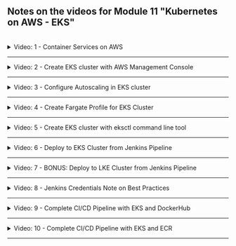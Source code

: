 ## Notes on the videos for Module 11 "Kubernetes on AWS - EKS"
<br />

<details>
<summary>Video: 1 - Container Services on AWS</summary>
<br />

There are multiple options for running a containerized application on AWS:
- Elastic Container Service (ECS): Container orchestration service
- Elastic Kubernetes Service (EKS): Managed Kubernetes Service
- Elastic Container Registry (ECR): Private Docker Repository

### Elastic Container Service (ECS)
Amazon's Elastic Container Service is one of several container orchestration tools (like Docker Swarm, Kubernetes, Apache Mesos, Hashicorp Nomad). It manages the whole container lifecycle (start, re-schedule, load balance).

An ESC cluster contains all the services to manage the containers. It represents a control plane for all the virtual machines (EC2 servers) that are running containers. The EC2 instances are not isolated but connected to the ECS cluster and managed by its control plane. On each EC2 instance there is a container runtime and an ECS agent (for communication with the control plane).

It is still your job to create the EC2 instances, join them to the ECS cluster, check whether they provide enough recources for the containers, manage the operating system (updates, patches), care for the container runtime and the ECS agent.

If you want to delegate the management of the infrastructure to AWS too, you can use AWS Fargate, which is a serverless way to launch containers. You don't have to provision and manage the server yourself. Each time you want to run a new container you hand it over to Fargate which will analyze its resource requirements and provision a server matching these requirements on demand. You pay only for what you use, not a whole EC2 instance which probably isn't fully used.

### Elastic Kubernetes Service (EKS)
If you want to use Kubernetes as your container orchestration tool, AWS provides EKS.

Difference between ECS and Kubernetes:
- ECS is specific to AWS, difficult to migrate
- ECS is less complex and its control plane is free
- K8s is open source, easier to migrate to another platform (if you don't use to many other AWS services)

When you create an EKS cluster, AWS will provision Kubernetes master nodes, with all the needed K8s control plane services already installed. They will be replicated in multiple availability zones of the chosen region. AWS will also manage (replicate in multiple availability zones, backup) the etcd storage components.

For the worker nodes you need to create and manage EC2 instances (the so called compute fleed) and connect them to the EKS cluster. A semi-managed variant is using EKS with node group(s), where the EC2 instances are managed for you. All the processes needed on K8s worker nodes (like container runtime, K8s agent, etc.) will be installed on them. But you still have to configure the nodegroups (e.g. scaling behavior). As with ECS it is also possible to combine EKS with Fargate, resulting in fully managed worker nodes.

To create an EKS cluster, you have to 
- provision an EKS cluster (Control Plane Nodes)
- create a node group of EC2 instances (Worker Nodes)
- connect the node group(s) to the EKS cluster
- deploy your containerized applications

### Elastic Container Registry (ECR)
ECR is the AWS repository for Docker images (as an alternative to Docker Hub or Nexus). Of course it integrates very well with other AWS services.

</details>

*****

<details>
<summary>Video: 2 - Create EKS cluster with AWS Management Console</summary>
<br />

Steps to create an EKS cluster:
- create an IAM role for the EKS cluster
- create a VPC for the EKS worker nodes
- create an EKS cluster
- connect kubectl with the EKS cluster
- create an EC2 IAM role for the node group
- create a node group and attach it to the EKS cluster
- configure auto-scaling
- deploy your application to the EKS cluster

Also check the [documentation](https://docs.aws.amazon.com/eks/latest/userguide/getting-started-console.html).

### Create an IAM Role for the EKS Cluster
We create an IAM role in our AWS account and assign that role to the EKS cluster managed by AWS. This is necessary to allow AWS to create and manage components on our behalf.

Open your browser and login to your account of the [AWS Management Console](https://eu-central-1.console.aws.amazon.com/console/home?region=eu-central-1#). Open the IAM dashboard (Services > Security, Identity & Compliance > IAM) and click on Access Management > Roles in the menu on the left. Press the "Create role" button, select "AWS service" as the trusted entity type, select "EKS" from the dropdown at the bottom (Use cases for other AWS services), select "EKS - Cluster" and press the "Next" button. The "AmazonEKSClusterPolicy" has been automatically selected for the chosen use case. Press the "Next" button. Enter a unique name for the role (e.g. eks-cluster-role) and press the "Create role" button.

### Create a VPC for the EKS Worker Nodes
Each AWS account has a default VPC. So why do we need another VPC for our EKS cluster? An EKS cluster needs specific networking configuration. The worker nodes need specific firewall configurations for the communication with the control plane. Best practices suggest configuring a public subnet (for a cloudnative loadbalancer, e.g. Elastic Load Balancer) and a private subnet (for the K8s LoadBalancer service) (check the [documentation](https://docs.aws.amazon.com/eks/latest/userguide/creating-a-vpc.html)). Through an IAM role we give K8s permission to change VPC configurations. These should not affect the default VPC.

However, we don't have to configure the new VPC and all the required components by ourselves. Instead we can use the cloudformation template, with which the whole stack of VPC and required components suitable for EKS is created. See [VPC Cloudformation Template](https://docs.aws.amazon.com/codebuild/latest/userguide/cloudformation-vpc-template.html).

Open the CloudFormation dashboard (Services > Management & Governance > CloudFormation) and press the orange "Create stack" button. Select "Template is ready" and "Amazon S3 URL" and paste the following URL into the URL field:

https://s3.us-west-2.amazonaws.com/amazon-eks/cloudformation/2020-10-29/amazon-eks-vpc-private-subnets.yaml

The URL can be copied from [this documentation page](https://docs.aws.amazon.com/eks/latest/userguide/creating-a-vpc.html). You may also enter that URL in the browser to download the template file and have a look at it. You could adjust it and upload it. For our purposes the default template file is fine, so we press the "Next" button.

Enter a stack name (e.g. eks-worker-node-vpc-stack) and press the "Next" button. On the next page leave all fields unchanged and press the "Next" button once more. On the summary page press the "Submit" button.

Now the VPC stack is being created (status = CREATE_IN_PROGRESS). Press the refresh button until the status is CREATE_COMPLETE. On the "Outputs" tab you find the IDs of the new VPC, the subnets and the security group. We're going to need these IDs when creating the EKS cluster.

### Create the EKS Cluster
Open the EKS dashboard (Services > Containers > Elastic Kubernetes Services) in the AWS management console. (Note that EKS isn't free, so you will be charged for using it. Make sure to remove the service when you don't need it anymore.) Press the "Add cluster" button and select "Create".

Enter a cluster name (e.g. eks-cluster-test), select the Kubernetes version (e.g. 1.26), and the IAM role we defined before (eks-cluster-role). We don't enable the Secrets encryption via KMS (key management services). It would encrypt the K8s Secrets (which are only bas64 encoded) to prevent them from being read by un-authorized people. Press the "Next" button.

Select the VPC of the eks-worker-node-vpc-stack we created before. The related subnets are prefilled. Also select the security group belonging to the eks-worker-node-vpc-stack we created before. In the "Cluster enpoint access" section choose "Public and private". We want to access the cluster (e.g. via kubectl) from our local machine (public), but the control plane should communicate with the worker nodes only within the VPC (private). Press the "Next" button.

We don't need any control plane logs to be sent to CloudWatch, so just press the "Next" button. Don't select any additional EKS add-ons either, just press "Next" again. Leave the default versions of the automatically installed add-ons unchanged and press "Next" once more.

On the Review page press the "Create" button. The status of the new EKS cluster is "Creating". Press the refresh button until it is "Active" (after ca. 10-15min).

### Connect to EKS Cluster locally with kubectl
Even if we don't have any worker nodes running, we can connect to the EKS cluster using kubectl from our local machine. We create a kubeconfig file and check the connection with the following commands:
```sh
# make sure your aws configuration is set to the region of the EKS cluster
aws configure list
#       Name                    Value             Type    Location
#       ----                    -----             ----    --------
#    profile                <not set>             None    None
# access_key     ****************BDVT shared-credentials-file    
# secret_key     ****************eXn0 shared-credentials-file    
#     region             eu-central-1      config-file    ~/.aws/config

# make sure there is no old ~/.kube/config file
rm ~/.kube/config
# or
mv ~/.kube/config ~/.kube/config_backup

# now create a new ~/.kube/config file
aws eks update-kubeconfig --name eks-cluster-test
# Added new context arn:aws:eks:eu-central-1:369076538622:cluster/eks-cluster-test to ~/.kube/config

# check the connection
kubectl cluster-info
# Kubernetes control plane is running at https://73A57A23BA7BAAE56115E5F68C988976.gr7.eu-central-1.eks.amazonaws.com
# CoreDNS is running at https://73A57A23BA7BAAE56115E5F68C988976.gr7.eu-central-1.eks.amazonaws.com/api/v1/namespaces/kube-system/services/kube-dns:dns/proxy
```

### Create an EC2 IAM Role for our Node Group
Kubelet is the main worker process running on worker nodes. It is responsible for scheduling and managing Kubernetes components like Pods and must be able to communicate with the Control Plane or other AWS services. That's why Kubelet needs according permissions to do its job.

So let's create an IAM role for the Node Group. With Node Group all necessary worker processes likecontainer runtime, kubelet, k-proxy etc. are installed.

Go back to the AWS management console, open the IAM dashboard (Services > Security, Identity & Compliance > IAM) and click on Access Management > Roles in the menu on the left. Press the "Create role" button, select "AWS service" as the trusted entity type, select "EC2" and press "Next".

On the "Add permissions" page, select the following policies:
- AmazonEKSWorkerNodePolicy
- AmazonEC2ContainerRegistryReadOnly: pull new image versions when they become available
- AmazonEKS_CNI_Policy: Container Network Interface, K8s internal network needed for inter-pod-communication
and press "Next".

Enter a role name (e.g. eks-node-group-role), review your entries and press the "Create role" button.

### Add Node Group to EKS Cluster
Go back to the EKS dashboard and open the cluster 'eks-cluster-test'. Select the "Compute" tab, scroll down to the "Node group" section and press the "Add node group" button. Enter a name (e.g. eks-node-group), select the 'eks-node-group-role' we just created and press the "Next" button.

Select the AMI type "Amazon Linux 2 (AL2_x86_64)", the Capacity type "On-Demand", the Instance type "t3.small" and the Disk size "20" GiB.

Leave the default values in the "Node Group scaling configuration" section unchanged (min 2, max 2, desired 2). The same holds for the "Node group update configuration" section (number 1). Press "Next".

Don't change the selected subnets. Toggle (enable) the "Configure remote access to nodes" switch and press "Enable" in the displayed warning dialog. Select one of the available EC2 key pairs created earlier to ssh into EC2 instances (e.g. docker-server) or create a new key pair if preferred. It is recommended to select a security group with a configured firewall rule restricting ssh access from the IP address of your local machine only. But for the moment we select "All" (Do not restrict source IPs that can remotely access nodes). We can change this configuration later.

Check your entries on the review page and press "Create". The status of the node group is now "Creating". It will take some time until the worker nodes are created (5min). On the EC2 dashboard you can already see the two new instances being in the status "Initializing".

When the instances are active, you should see them when executing
```sh
kubectl get nodes
# NAME                                              STATUS   ROLES    AGE     VERSION
# ip-192-168-177-9.eu-central-1.compute.internal    Ready    <none>   6m59s   v1.26.2-eks-a59e1f0
# ip-192-168-222-24.eu-central-1.compute.internal   Ready    <none>   7m2s    v1.26.2-eks-a59e1f0
```

If you want to scale the number of worker nodes up or down you can manually edit your node group and modify the min/max/desired values in the "Node Group scaling configuration" section.

A better way to do this is to configure an autoscaler as will be demonstrated in the next video.

</details>

*****

<details>
<summary>Video: 3 - Configure Autoscaling in EKS cluster</summary>
<br />

With creating an EKS cluster, an auto scaling group was automatically created (see "EC2 dashboard > Auto Scaling groups" or "EKS dashboard > Clusters > eks-cluster-test > Compute > Node groups > eks-node-group > Details > Autoscaling group name"). However this component just groups the EC2 instances together. It does not autoscale the resources within this group. We need to configure the K8s Autoscaler component to work together with the auto scaling group. The K8s Autoscaler will then add or remove EC2 instances depending on the workload, but only within the range (min, max, desired) defined for the auto scaling group.

To configure the Autoscaler we need to
- have an auto scaling group (was automatically created when we set up the EKS cluster)
- create a custom policy and attach it to the Node Group IAM Role (to allow the EC2 instances to make certain AWS API calls needed for the autoscaling feature)
- deploy the K8s Autoscaler

### Create a custom policy
Go to IAM dashboard > Access management > Policies and press the "Create policy" button. Switch to the JSON view by pressing the "JSON" button. Paste the following content into the policy editor:
```json
{
    "Version": "2012-10-17",
    "Statement": [
        {
            "Action": [
                "autoscaling:DescribeAutoScalingGroups",
                "autoscaling:DescribeAutoScalingInstances",
                "autoscaling:DescribeLaunchConfigurations",
                "autoscaling:DescribeTags",
                "autoscaling:SetDesiredCapacity",
                "autoscaling:TerminateInstanceInAutoScalingGroup",
                "ec2:DescribeLaunchTemplateVersions"
            ],
            "Resource": "*",
            "Effect": "Allow"
        }
    ]
}
```

Press "Next". On the review page enter a policy name (e.g. node-group-autoscale-policy) and press "Create policy".

To attach this policy to the existing node group IAM role go to IAM dashboard > Access management > Roles > eks-node-group-role > Permissions, press the "Add permissions" button and choose "Attach policies". In the "Other permissions policies" section check the custom node-group-autoscale-policy created before and press the "Add permissions" button.

### Deploy the K8s Autoscaler
Execute the following commands on your local machine:
```sh
kubectl apply -f https://raw.githubusercontent.com/kubernetes/autoscaler/master/cluster-autoscaler/cloudprovider/aws/examples/cluster-autoscaler-autodiscover.yaml
# serviceaccount/cluster-autoscaler created
# clusterrole.rbac.authorization.k8s.io/cluster-autoscaler created
# role.rbac.authorization.k8s.io/cluster-autoscaler created
# clusterrolebinding.rbac.authorization.k8s.io/cluster-autoscaler created
# rolebinding.rbac.authorization.k8s.io/cluster-autoscaler created
# deployment.apps/cluster-autoscaler created

kubectl get deployment cluster-autoscaler -n kube-system
# NAME                 READY   UP-TO-DATE   AVAILABLE   AGE
# cluster-autoscaler   1/1     1            1           70s

kubectl edit deployment cluster-autoscaler -n kube-system
# -> in metadata:annotations add the following line after 'deployment.kubernetes.io/revision: "1"':
#    'cluster-autoscaler.kubernetes.io/safe-to-evict: "false"'
# -> in spec:template:spec:containers replace '<YOUR CLUSTER NAME>' with 'eks-cluster-test'
#    and add the options '- --balance-similar-node-groups' 
#                    and '- --skip-nodes-with-system-pods=false'
# -> make sure the spec:template:spec:containers:image version matches the Kubernetes version used in the EKS cluster (1.26); get the exact tag (1.26.2) from https://github.com/kubernetes/autoscaler/tags
```

Of course you can also first download the [autoscaler configurationfile](https://raw.githubusercontent.com/kubernetes/autoscaler/master/cluster-autoscaler/cloudprovider/aws/examples/cluster-autoscaler-autodiscover.yaml), make all the changes and then deploy it.

Let's have a look at the logs of the autoscaler pod:
```sh
kubectl get pods -n kube-system
# NAME                                  READY   STATUS    RESTARTS   AGE
# aws-node-4k2f7                        1/1     Running   0          5h27m
# aws-node-k9thp                        1/1     Running   0          5h27m
# cluster-autoscaler-7798975c7f-dmz95   1/1     Running   0          2m
# coredns-788b9c9454-5rp7t              1/1     Running   0          7h25m
# coredns-788b9c9454-m4twb              1/1     Running   0          7h25m
# kube-proxy-fdg4k                      1/1     Running   0          5h27m
# kube-proxy-rwvzc                      1/1     Running   0          5h27m

kubectl logs cluster-autoscaler-7798975c7f-dmz95 -n kube-system | less
```

You'll find entries like
```log
I0514 21:48:09.465903       1 static_autoscaler.go:541] Calculating unneeded nodes
I0514 21:48:09.465922       1 pre_filtering_processor.go:67] Skipping ip-192-168-222-24.eu-central-1.compute.internal - node group min size reached (current: 2, min: 2)
I0514 21:48:09.465938       1 pre_filtering_processor.go:67] Skipping ip-192-168-177-9.eu-central-1.compute.internal - node group min size reached (current: 2, min: 2)
I0514 21:48:09.465974       1 static_autoscaler.go:589] Scale down status: lastScaleUpTime=2023-05-14 20:43:27.79390843 +0000 UTC m=-3578.293245296 lastScaleDownDeleteTime=2023-05-14 20:43:27.79390843 +0000 UTC m=-3578.293245296 lastScaleDownFailTime=2023-05-14 20:43:27.79390843 +0000 UTC m=-3578.293245296 scaleDownForbidden=false scaleDownInCooldown=false
I0514 21:48:09.466007       1 static_autoscaler.go:598] Starting scale down
I0514 21:48:09.466066       1 legacy.go:298] No candidates for scale down
```

Let's adjust the min/max values to see the autoscaler in action. Go to the EC2 dashboard, click on the "Auto Scaling Groups" link, click on the eks-node-group autoscaling group and press the "Edit" button in the "Group details" section. Set the Minimum capacity to 1 and the Maximum capacity to 3 and press the "Update" button.

The autoscaler gets informed about the new values and checks the status of the nodes during the next 10 minutes. Then it starts removing one node.

```sh
kubectl get nodes
# NAME                                              STATUS   ROLES    AGE   VERSION
# ip-192-168-177-9.eu-central-1.compute.internal    Ready    <none>   27h   v1.26.2-eks-a59e1f0
# ip-192-168-222-24.eu-central-1.compute.internal   Ready    <none>   27h   v1.26.2-eks-a59e1f0

kubectl logs -f cluster-autoscaler-7798975c7f-dmz95 -n kube-system  
# I0515 19:40:20.180533       1 nodes.go:123] ip-192-168-177-9.eu-central-1.compute.internal was unneeded for 9m51.772869583s
# I0515 19:40:20.180542       1 legacy.go:298] No candidates for scale down
# ...
# I0515 19:40:30.270914       1 nodes.go:123] ip-192-168-177-9.eu-central-1.compute.internal was unneeded for 10m1.783173228s
# I0515 19:40:30.283285       1 delete.go:103] Successfully added ToBeDeletedTaint on node ip-192-168-177-9.eu-central-1.compute.internal
# I0515 19:40:30.283570       1 actuator.go:161] Scale-down: removing empty node "ip-192-168-177-9.eu-central-1.compute.internal"
# I0515 19:40:30.284386       1 actuator.go:244] Scale-down: waiting 5s before trying to delete nodes
# ...
# I0515 19:40:35.451612       1 auto_scaling_groups.go:311] Terminating EC2 instance: i-02580710e75f1f082

kubectl get nodes
# NAME                                              STATUS                     ROLES    AGE   VERSION
# ip-192-168-177-9.eu-central-1.compute.internal    Ready,SchedulingDisabled   <none>   27h   v1.26.2-eks-a59e1f0
# ip-192-168-222-24.eu-central-1.compute.internal   Ready                      <none>   27h   v1.26.2-eks-a59e1f0

kubectl get nodes
# NAME                                              STATUS   ROLES    AGE   VERSION
# ip-192-168-222-24.eu-central-1.compute.internal   Ready    <none>   27h   v1.26.2-eks-a59e1f0
```

### Deploy an nginx Application with LoadBalancer
Create a file called `nginx.yaml` with the following content:
```yaml
apiVersion: apps/v1
kind: Deployment
metadata:
  name: nginx
spec:
  selector:
    matchLabels:
      app: nginx
  replicas: 1
  template:
    metadata:
      labels:
        app: nginx
    spec:
      containers:
      - name: nginx
        image: nginx
        ports:
        - containerPort: 80
---
apiVersion: v1
kind: Service
metadata:
  name: nginx
  labels:
    app: nginx
spec:
  ports:
  - name: http
    port: 80
    protocol: TCP
    targetPort: 80
  selector:
    app: nginx
  type: LoadBalancer
```

Apply it to the cluster:
```sh
kubectl apply -f nginx.yaml
# =>
# deployment.apps/nginx created
# service/nginx created

kubectl get pods
# NAME                     READY   STATUS    RESTARTS   AGE
# nginx-7f456874f4-54dmv   1/1     Running   0          117s

kubectl get services
# NAME         TYPE           CLUSTER-IP       EXTERNAL-IP                                                                  PORT(S)        AGE
# kubernetes   ClusterIP      10.100.0.1       <none>                                                                       443/TCP        29h
# nginx        LoadBalancer   10.100.224.113   a3c0ab05fe05d4e3bb204fd409810766-1007316954.eu-central-1.elb.amazonaws.com   80:31338/TCP   2m40s
```

Creating a K8s service of type LoadBalancer automatically creates a cloud native LoadBalancer of the cluster environment too (in this case AWS EKS). As you see the cloud native LoadBalancer with the IP address 'a3c0ab05fe05d4e3bb204fd409810766-1007316954.eu-central-1.elb.amazonaws.com' (and default port 80, not displayed in the above output) forwards incoming requests to the node port 31338 which is connected to the K8s LoadBalancer service with the cluster IP address 10.100.224.113 listening on port 80. Entering the external IP address in the browser lets you access the nginx application.

### 20 Replicas - Autoscaler in Action
Let's increase the number of nginx replicas to 20 to see the autoscaler launch new worker nodes.

```sh
kubectl scale deployment nginx --replicas=20
# deployment.apps/nginx scaled

kubectl logs -f cluster-autoscaler-7798975c7f-dmz95 -n kube-system 
# I0515 20:27:08.660248       1 hinting_simulator.go:110] failed to find place for default/nginx-7f456874f4-9jdrf based on similar pods scheduling
# I0515 20:27:08.660293       1 hinting_simulator.go:110] failed to find place for default/nginx-7f456874f4-mp8m4 based on similar pods scheduling
# I0515 20:27:08.660335       1 hinting_simulator.go:110] failed to find place for default/nginx-7f456874f4-5w4hb based on similar pods scheduling
# I0515 20:27:08.660377       1 hinting_simulator.go:110] failed to find place for default/nginx-7f456874f4-2szgh based on similar pods scheduling
# I0515 20:27:08.660419       1 hinting_simulator.go:110] failed to find place for default/nginx-7f456874f4-fzthv based on similar pods scheduling
# I0515 20:27:08.660459       1 hinting_simulator.go:110] failed to find place for default/nginx-7f456874f4-z8bwh based on similar pods scheduling
# I0515 20:27:08.660502       1 hinting_simulator.go:110] failed to find place for default/nginx-7f456874f4-k6sjg based on similar pods scheduling
# I0515 20:27:08.660545       1 hinting_simulator.go:110] failed to find place for default/nginx-7f456874f4-c2hrb based on similar pods scheduling
# I0515 20:27:08.660593       1 hinting_simulator.go:110] failed to find place for default/nginx-7f456874f4-bs5hl based on similar pods scheduling
# I0515 20:27:08.660631       1 hinting_simulator.go:110] failed to find place for default/nginx-7f456874f4-rb2ld based on similar pods scheduling
# I0515 20:27:08.660671       1 hinting_simulator.go:110] failed to find place for default/nginx-7f456874f4-hnb2d based on similar pods scheduling
# I0515 20:27:08.660710       1 hinting_simulator.go:110] failed to find place for default/nginx-7f456874f4-j9mnh based on similar pods scheduling
# I0515 20:27:08.660747       1 hinting_simulator.go:110] failed to find place for default/nginx-7f456874f4-rn7xc based on similar pods scheduling
# ...
# I0515 20:27:08.661732       1 scale_up.go:282] Best option to resize: eks-eks-node-group-e0c40d85-c6a1-2ad5-0296-40386965ef34
# I0515 20:27:08.661743       1 scale_up.go:286] Estimated 2 nodes needed in eks-eks-node-group-e0c40d85-c6a1-2ad5-0296-40386965ef34
# I0515 20:27:08.661769       1 scale_up.go:405] Final scale-up plan: [{eks-eks-node-group-e0c40d85-c6a1-2ad5-0296-40386965ef34 1->3 (max: 3)}]
# I0515 20:27:08.661791       1 scale_up.go:608] Scale-up: setting group eks-eks-node-group-e0c40d85-c6a1-2ad5-0296-40386965ef34 size to 3
# I0515 20:27:08.661845       1 auto_scaling_groups.go:248] Setting asg eks-eks-node-group-e0c40d85-c6a1-2ad5-0296-40386965ef34 size to 3
# ...
# I0515 20:27:28.824124       1 filter_out_schedulable.go:120] 14 pods marked as unschedulable can be scheduled.
# ...

kubcetl get nodes
# NAME                                              STATUS   ROLES    AGE     VERSION
# ip-192-168-222-24.eu-central-1.compute.internal   Ready    <none>   28h     v1.26.2-eks-a59e1f0
# ip-192-168-35-232.eu-central-1.compute.internal   Ready    <none>   6m46s   v1.26.2-eks-a59e1f0
# ip-192-168-39-15.eu-central-1.compute.internal    Ready    <none>   6m50s   v1.26.2-eks-a59e1f0
```

</details>

*****

<details>
<summary>Video: 4 - Create Fargate Profile for EKS Cluster</summary>
<br />

With Fargate you let AWS manage the worker nodes too. You won't create any EC2 instances in your account. An important difference between Fargate and creating your own EC2 worker nodes is, that Fargate will create one virtual machine per Pod resulting in some limitation with using Fargate:
- there is no support for stateful applications yet
- there is no support for Daemon Sets (applications running on every node)

Note that we can have both Fargate and Node Group atached to our EKS cluster.

### Create an IAM Role for Fargate
Kubelet on servers provisioned by Fargate need to call AWS services, pull the container images from ECR etc. So just as we did for the EC2 instances in the Node Group we need to create a role for the Fargate servers and attach the required permissions to it.

Open your browser and login to your account of the [AWS Management Console](https://eu-central-1.console.aws.amazon.com/console/home?region=eu-central-1#). Open the IAM dashboard (Services > Security, Identity & Compliance > IAM) and click on Access Management > Roles in the menu on the left. Press the "Create role" button, select "AWS service" as the trusted entity type, select "EKS" from the dropdown at the bottom (Use cases for other AWS services), select "EKS - Fargate pod" and press the "Next" button.

'AmazonEKSFargatePodExecutionRolePolicy' is the only policy set. Press the "Next" button.

Enter a role name (e.g. 'eks-fargate-role') and press "Create role".

### Create Fargate Profile
A Fargate profile creates a Pod selection rule which defines how new pods should be scheduled. If for example there is also a node group, the selection rule specifies which pod should be scheduled by Fargate and which by the node group.

To create a Fargate profile go to the EKS dashboard, navigate to the clusters overview, click on the cluster 'eks-cluster-test', open the "Compute" tab, scroll down to the "Fargate profiles" section and press the "Add Fargate profile" button.

Enter a name (e.g. dev-profile) and select the 'eks-fargate-role' we just created. Below that we can select the  subnets to be used from our VPC. Even if we won't see the virtual machines provisioned by Fargate, the Pods running on these VMs will get IP addresses from our subnet IP range. Make sure only the private subnets are selected (the public subnets should not be selectable). Press "Next".

Now we configure the pod selection rule mentioned before. We can let Fargate schedule Pods of certain namespaces and/or having certain labels. Let's use both possibilities. Add 'dev' into the namespace textfield and add a label 'profile:fargate' (key:value). Press "Next", review your entries and press "Create". The Fargate profile 'dev-profile' is in status "Creating" now and will change to "Active" after a few minutes.

### Deploy first Pod through Fargate
If we want our nginx Pods to be scheduled by Fargate, we have to add the namespace and label specified in the Pod selection rule to its K8s deployment configuration file. Create a new `nginx-deployment.yaml` file with the following content:
```yaml
apiVersion: apps/v1
kind: Deployment
metadata:
  name: nginx
  namespace: dev # <---
spec:
  selector:
    matchLabels:
      app: nginx
      profile: fargate # <---
  replicas: 1
  template:
    metadata:
      labels:
        app: nginx
        profile: fargate # <---
    spec:
      containers:
      - name: nginx
        image: nginx
        ports:
        - containerPort: 80
```

Now execute the following commands:

```sh
# create the namespace
kubectl create namespace dev

# apply the deployment configuration
kubectl apply -f nginx-deployment.yaml

# check the pod is running
kubectl get pods -n dev -w
# NAME                     READY   STATUS              RESTARTS   AGE
# nginx-7f5bb7bcc5-x5bwh   0/1     Pending             0          7s
# nginx-7f5bb7bcc5-x5bwh   0/1     Pending             0          35s
# nginx-7f5bb7bcc5-x5bwh   0/1     ContainerCreating   0          36s
# nginx-7f5bb7bcc5-x5bwh   1/1     Running             0          43s
```

The pod was pending for 35 seconds because Fargate creates a virtual machine for each pod, which takes some time.

Now let's see the nodes:
```sh
kubectl get nodes
# NAME                                                       STATUS   ROLES    AGE     VERSION
# fargate-ip-192-168-164-158.eu-central-1.compute.internal   Ready    <none>   2m57s   v1.26.3-eks-f4dc2c0
# ip-192-168-222-24.eu-central-1.compute.internal            Ready    <none>   3d4h    v1.26.2-eks-a59e1f0
```

The first node is the newly created virtual machine. We don't see it in our AWS account. But still it got an IP address from the range of a subnet in our VPC. The second one is the EC2 instance created by the node group in demo project #1. We can see this instance in our AWS account.

For illustrating purposes let's change the namespace in the nginx-deployment.yaml to `default`, set the replicas to `2` and the deployment name to `nginx-test` (because we already have an nginx deployment in the default namespace).

Re-apply the configuration:
```sh
kubectl apply -f nginx-deployment.yaml

# check the pods are running
kubectl get pods -n default -o wide
# NAME                          READY   STATUS    RESTARTS   AGE   IP                NODE                                              NOMINATED NODE   READINESS GATES
# nginx-7f456874f4-2pxn7        1/1     Running   0          2d    192.168.250.72    ip-192-168-222-24.eu-central-1.compute.internal   <none>           <none>
# nginx-test-7f5bb7bcc5-6z5cw   1/1     Running   0          7s    192.168.222.107   ip-192-168-222-24.eu-central-1.compute.internal   <none>           <none>
# nginx-test-7f5bb7bcc5-gprnf   1/1     Running   0          7s    192.168.210.122   ip-192-168-222-24.eu-central-1.compute.internal   <none>           <none>
```

As we can see all three pods (the old one created in demo project #1 and the two new replicas created just now) are running on the same node (with IP address 192-168-222-24).

And now let's change the namespace back to `dev` and the deployment name to `nginx-dev` and re-apply it:
```sh
kubectl apply -f nginx-deployment.yaml

# check the pods are running
kubectl get pods -n dev -w
# NAME                         READY   STATUS              RESTARTS   AGE
# nginx-7f5bb7bcc5-x5bwh       1/1     Running             0          25m
# nginx-dev-7f5bb7bcc5-m4g8r   0/1     Pending             0          13s
# nginx-dev-7f5bb7bcc5-wmhgd   0/1     Pending             0          13s
# nginx-dev-7f5bb7bcc5-m4g8r   0/1     Pending             0          37s
# nginx-dev-7f5bb7bcc5-wmhgd   0/1     Pending             0          37s
# nginx-dev-7f5bb7bcc5-m4g8r   0/1     ContainerCreating   0          37s
# nginx-dev-7f5bb7bcc5-wmhgd   0/1     ContainerCreating   0          37s
# nginx-dev-7f5bb7bcc5-wmhgd   1/1     Running             0          44s
# nginx-dev-7f5bb7bcc5-m4g8r   1/1     Running             0          46s

kubectl get pods -n dev -o wide
# NAME                         READY   STATUS    RESTARTS   AGE    IP                NODE                                                       NOMINATED NODE   READINESS GATES
# nginx-7f5bb7bcc5-x5bwh       1/1     Running   0          27m    192.168.164.158   fargate-ip-192-168-164-158.eu-central-1.compute.internal   <none>           <none>
# nginx-dev-7f5bb7bcc5-m4g8r   1/1     Running   0          107s   192.168.183.201   fargate-ip-192-168-183-201.eu-central-1.compute.internal   <none>           <none>
# nginx-dev-7f5bb7bcc5-wmhgd   1/1     Running   0          107s   192.168.159.165   fargate-ip-192-168-159-165.eu-central-1.compute.internal   <none>           <none>

kubectl get nodes
# NAME                                                       STATUS   ROLES    AGE     VERSION
# fargate-ip-192-168-159-165.eu-central-1.compute.internal   Ready    <none>   3m48s   v1.26.3-eks-f4dc2c0
# fargate-ip-192-168-164-158.eu-central-1.compute.internal   Ready    <none>   29m     v1.26.3-eks-f4dc2c0
# fargate-ip-192-168-183-201.eu-central-1.compute.internal   Ready    <none>   3m48s   v1.26.3-eks-f4dc2c0
# ip-192-168-222-24.eu-central-1.compute.internal            Ready    <none>   3d4h    v1.26.2-eks-a59e1f0
```

We see that all the three pods in the 'dev' namespace are running on three different nodes.

### Cleanup Cluster Resources
When we want to delete the EKS cluster we first have to delete the Node Group(s) and Fargate Profile(s) attached to it. Go to the EKS dashboard, navigate to the clusters overview, click on the cluster 'eks-cluster-test', open the "Compute" tab, scroll down to the "Node groups" and "Fargate profiles" sections, select the group/profile you want to delete and press the "Delete" button". As soon as all Node Groups and Fargate Profiles attached to the cluster are deleted (which may take some time) you can delete the cluster itself. Press the "Delete cluster" button.

Once the cluster has been deleted, we can delete the three roles 'eks-cluster-role', 'eks-node-group-role' and 'eks-fargate-role'. Go to the IAM dashboard, open the roles overview and delete the three roles. The custom 'node-group-autoscale-policy' won't be deleted by this. If you wanted to delete it too, you would have to do it separately.

</details>

*****

<details>
<summary>Video: 5 - Create EKS cluster with eksctl command line tool</summary>
<br />

Manually creating an EKS cluster using the AWS Management Console is a rather inefficient way of doing it. Using AWS CLI we could do the same and assemble the commands in a script to reduce the work for doing it repeatedly. But the most efficient way of creating an EKS cluster is using the `eksctl` command line tool which automates many individual tasks. It allows to create a cluster with just one command. All the necessary components are created and configured in the background. CLI options let you customize the cluster to be created.

### Install eksctl on a Mac M2
```sh
ARCH=arm64
PLATFORM=$(uname -s)_$ARCH

curl -sLO "https://github.com/weaveworks/eksctl/releases/latest/download/eksctl_$PLATFORM.tar.gz"

# (Optional) Verify checksum
curl -sL "https://github.com/weaveworks/eksctl/releases/latest/download/eksctl_checksums.txt" | grep $PLATFORM | shasum -a 256 --check
# => eksctl_Darwin_arm64.tar.gz: OK

tar -xzf eksctl_$PLATFORM.tar.gz -C /tmp && rm eksctl_$PLATFORM.tar.gz

sudo mv /tmp/eksctl /usr/local/bin
```

Or using homebrew:
```sh
brew tap weaveworks/tap
brew install weaveworks/tap/eksctl
```

### Connect eksctl With AWS Account
If you already have configured credentials for awscli you can use the same configuration for eksctl. If you haven't you must do it first. We have to tell eksctl with which account and which user we want to connect. Get the file, that was downloaded when you created the access key for the admin user and execute the following command:

```sh
aws configure
  AWS Access Key ID [None]: # enter the AWS access key id from the downloaded .csv file
  AWS Secret Access Key [None]: # enter the AWS secret access key from the downloaded .csv file
  Default region name [None]: eu-central-1 # Frankfurt (eu-west-3 for Paris)
  Default output format [None]: json
```

This configuration will be used for all subsequent eksctl (or awscli) commands. The configuration itself is stored in `~/.aws/config` and `~/.aws/credentials`.

### Create an EKS Cluster
You can either use the `eksctl create cluster` command with all the configuration options you need, or you can write a configuration yaml file and apply it using the command `eksctl create cluster -f <config.yaml>`. Examples of configuration files can be found [here](https://github.com/weaveworks/eksctl/tree/main/examples).

For this demo we use the command options, so execute the following command:
```sh
eksctl create cluster \
  --name demo-cluster \
  --version 1.26 \
  --region eu-central-1 \
  --nodegroup-name demo-nodes \
  --node-type t2.micro \
  --nodes 2 \
  --nodes-min 1 \
  --nodes-max 3
# =>
# 2023-05-18 15:36:18 [ℹ]  eksctl version 0.141.0
# 2023-05-18 15:36:18 [ℹ]  using region eu-central-1
# 2023-05-18 15:36:18 [ℹ]  setting availability zones to [eu-central-1c eu-central-1b eu-central-1a]
# 2023-05-18 15:36:18 [ℹ]  subnets for eu-central-1c - public:192.168.0.0/19 private:192.168.96.0/19
# 2023-05-18 15:36:18 [ℹ]  subnets for eu-central-1b - public:192.168.32.0/19 private:192.168.128.0/19
# 2023-05-18 15:36:18 [ℹ]  subnets for eu-central-1a - public:192.168.64.0/19 private:192.168.160.0/19
# 2023-05-18 15:36:18 [ℹ]  nodegroup "demo-nodes" will use "" [AmazonLinux2/1.26]
# 2023-05-18 15:36:18 [ℹ]  using Kubernetes version 1.26
# 2023-05-18 15:36:18 [ℹ]  creating EKS cluster "demo-cluster" in "eu-central-1" region with managed nodes
# ...
# 2023-05-18 15:55:55 [ℹ]  kubectl command should work with "/Users/fsiegrist/.kube/config", try 'kubectl get nodes'
# 2023-05-18 15:55:55 [✔]  EKS cluster "demo-cluster" in "eu-central-1" region is ready

```

As you see this command takes nearly 20 minutes to complete. Kubectl was automatically configured to connect to the created cluster. The configuration was stored in `~/.kube/config`. If you had other cluster configured in this file, the configuration for the new cluster was just added. So you don't lose existing configurations.

Let's review the created cluster now. 

```sh
eksctl get clusters
# NAME	        REGION        EKSCTL CREATED
# demo-cluster  eu-central-1  True

kubectl get nodes
# NAME                                              STATUS   ROLES    AGE     VERSION
# ip-192-168-48-96.eu-central-1.compute.internal    Ready    <none>   6m12s   v1.26.2-eks-a59e1f0
# ip-192-168-64-248.eu-central-1.compute.internal   Ready    <none>   6m11s   v1.26.2-eks-a59e1f0
```

Login to your account in the AWS Management Console and check the following resources:
- IAM roles
- VPCs and Subnets
- EKS

### Links
- [eksctl.io](https://eksctl.io)
- [eksctl installation guide](https://github.com/weaveworks/eksctl#installation)
- [eksctl getting started](https://eksctl.io/introduction/#getting-started)

</details>

*****

<details>
<summary>Video: 6 - Deploy to EKS Cluster from Jenkins Pipeline</summary>
<br />

The following steps are needed to be able to deploy to our EKS demo cluster created in the last video from a Jenkins pipeline:
- install kubectl command line tool inside Jenkins container
- install aws-iam-authenticator tool inside Jenkins container (Jenkins does not only have to authenticate against the EKS cluster but also against AWS; the aws-iam-authenticator tool was installed on our local machine when we created the EKS cluster using the eksctl command)
- create a kubeconfig file to connect to the EKS cluster
- add AWS credentials (AWS user and secret access key) on Jenkins for AWS account authentication
- adjust Jenkinsfile to configure EKS cluster deployment

### Install kubectl on Jenkins Server
SSH into the DigitalOcean droplet where Jenkins is running:
```sh
ssh root@<jenkins-droplet-ip>

# make sure jenkins is running
docker ps

# enter the container as root to be able to install kubectl
docker exec -u 0 -it <jenkins-container-id> bash

# get the current command to install kubectl from https://kubernetes.io/docs/tasks/tools/install-kubectl-linux/

# download the latest kubectl release
curl -LO "https://dl.k8s.io/release/$(curl -L -s https://dl.k8s.io/release/stable.txt)/bin/linux/amd64/kubectl"

# download the kubectl checksum file
curl -LO "https://dl.k8s.io/$(curl -L -s https://dl.k8s.io/release/stable.txt)/bin/linux/amd64/kubectl.sha256"

# validate the kubectl binary against the checksum file
echo "$(cat kubectl.sha256) kubectl" | sha256sum --check
# => kubectl: OK

# install kubectl
install -o root -g root -m 0755 kubectl /usr/local/bin/kubectl

# test to ensure the version you installed is up-to-date
kubectl version --output=yaml

# remove no longer needed files
rm kubectl
rm kubectl.sha256
```

### Install AWS IAM Authenticator
SSH into the DigitalOcean droplet where Jenkins is running:
```sh
ssh root@<jenkins-droplet-ip>

# make sure jenkins is running
docker ps

# enter the container as root to be able to install aws-iam-authenticator
docker exec -u 0 -it <jenkins-container-id> bash

# get the current command to install aws-iam-authenticator from https://docs.aws.amazon.com/eks/latest/userguide/install-aws-iam-authenticator.html

# Download the aws-iam-authenticator binary
curl -Lo aws-iam-authenticator https://github.com/kubernetes-sigs/aws-iam-authenticator/releases/download/v0.5.9/aws-iam-authenticator_0.5.9_linux_amd64

# download the sha256 checksum file
curl -Lo aws-iam-authenticator.txt https://github.com/kubernetes-sigs/aws-iam-authenticator/releases/download/v0.5.9/authenticator_0.5.9_checksums.txt

# validate the kubectl binary against the checksum file
echo "$(awk '/aws-iam-authenticator_0.5.9_linux_amd64/ {print $1}' aws-iam-authenticator.txt) aws-iam-authenticator" | sha256sum --check
# => aws-iam-authenticator: OK

# install aws-iam-authenticator
install -o root -g root -m 0755 aws-iam-authenticator /usr/local/bin/aws-iam-authenticator

# test that the aws-iam-authenticator binary works
aws-iam-authenticator help

# remove no longer needed files
rm aws-iam-authenticator
rm aws-iam-authenticator.txt
```

### Create a kubeconfig File for Jenkins
Inside the Jenkins Docker container we don't have an editor available, so we create the kubeconfig file outside the container (on the DigitalOcean droplet) and copy it into the container.

But to get the content of the file, we create it on our local machine where aws-cli is installed. So go to your local machine and make sure the environment variable `KUBECONFIG` is not set or points to `~/.kube/config`. Also make sure the `~/.kube/config` file contains no configuration (if you need it, copy it to somewhere else or rename it). The config file should just look like this:
```yaml
apiVersion: v1
clusters: []
contexts: []
current-context: ""
kind: Config
preferences: {}
users: []
```

Now execute the following command (replace the region if necessary):
```sh
aws eks update-kubeconfig --region eu-central-1 --name demo-cluster
# => Added new context arn:aws:eks:eu-central-1:<account-id>:cluster/demo-cluster to ~/.kube/config
```

Now SSH into the DigitalOcean droplet where Jenkins is running:
```sh
ssh root@<jenkins-droplet-ip>
```

Create a file called `config` with the content of the `~/.kube/config` file on your local machine. It looks like this:
```yaml
apiVersion: v1
clusters:
- cluster:
    certificate-authority-data: LS0tLS1...S0tCg==
    server: https://7494867E92D8A843B06C6932C8E6D4CD.gr7.eu-central-1.eks.amazonaws.com
  name: arn:aws:eks:eu-central-1:<account-id>:cluster/demo-cluster
contexts:
- context:
    cluster: arn:aws:eks:eu-central-1:<account-id>:cluster/demo-cluster
    user: arn:aws:eks:eu-central-1:<account-id>:cluster/demo-cluster
  name: arn:aws:eks:eu-central-1:<account-id>:cluster/demo-cluster
current-context: arn:aws:eks:eu-central-1:<account-id>:cluster/demo-cluster
kind: Config
preferences: {}
users:
- name: arn:aws:eks:eu-central-1:<account-id>:cluster/demo-cluster
  user:
    exec:
      apiVersion: client.authentication.k8s.io/v1beta1
      args:
      - --region
      - eu-central-1
      - eks
      - get-token
      - --cluster-name
      - demo-cluster
      command: aws
```

In the Jenkins container we don't have aws-cli installed, so we have to replace the command `aws eks get-token --region eu-central-1 --cluster-name demo-cluster` which will be called with every `kubectl` command to authenticate against the AWS account and the EKS cluster with a respective `aws-iam-authenticator token -i demo-cluster` command. So replace the `exec` section in the file with the following:
```yaml
    exec:
      apiVersion: client.authentication.k8s.io/v1beta1
      command: aws-iam-authenticator
      args:
        - "token"
        - "-i"
        - "demo-cluster"
```

Now enter the Jenkins container as jenkins user:
```sh
docker exec -it <jenkins-container-id> bash
# => jenkins@<jenkins-container-id>:/$

# navigate to home directory
cd ~
pwd
# /var/jenkins_home

# create a .kube directory
mkdir .kube

# leave the Jenkins container
exit
```

Now copy the created config file into the Jenkins container:
```sh
docker cp config <jenkins-container-id>:/var/jenkins_home/.kube/
```

To change the owner of the file from root to jenkins we enter the Jenkins container as root user:
```sh
docker exec -it -u 0 <jenkins-container-id> bash
chown jenkins:jenkins /var/jenkins_home/.kube/config
```

### Create AWS Credentials
Jenkins needs to know the credentials of the AWS user. In a real project we would create a specific jenkins user on our AWS account with less privileges than an admin user. But for this demo we just add the credentials of the admin user to the Jenkins configuration.

Login to your Jenkins account (running on DigitalOcean) and navigate to Dashboard > devops-bootcamp-multibranch-pipeline > Credentials > devops-bootcamp-multibranch-pipeline > Global credentials (unrestricted) and press "Add Credentials". Select the Kind 'Secret text' and enter 'jenkins-aws_access_key_id' in the 'ID' text field and the aws_access_key_id from your local `~/.aws/credentials` file in the 'Secret' text field. Press the "Create" button. Press "Add Credentials" again and do the same with the aws_secret_access_key.

### Configure Jenkinsfile to deploy to EKS
Go to the sample application 'java-maven-app' and create a new branch 'deploy-on-eks'. Open the Jenkinsfile and replace its content with the following:
```groovy
#!/usr/bin/env groovy

pipeline {
    agent any
    stages {
        stage('build app') {
            steps {
               script {
                   echo "building the application..."
               }
            }
        }
        stage('build image') {
            steps {
                script {
                    echo "building the docker image..."
                }
            }
        }
        stage('deploy') {
            environment {
               AWS_ACCESS_KEY_ID = credentials('jenkins-aws_access_key_id')
               AWS_SECRET_ACCESS_KEY = credentials('jenkins-aws_secret_access_key')
            }
            steps {
                script {
                   echo 'deploying docker image...'
                   sh 'kubectl create deployment nginx-deployment --image=nginx'
                }
            }
        }
    }
}
```

As you can see we just use the 'deploy' stage where we execute a `kubectl` command to create an nginx deployment. If we execute `kubectl` commands on our local machine, authentication against AWS is done using the file `~/.aws/credentials`. Another possibility is to set environment variables `AWS_ACCESS_KEY_ID` and `AWS_SECRET_ACCESS_KEY` containing the same information. As we don't have an `~/.aws/credentials` file in the Jenkins container, we set the two environment variables. The values are taken from the two 'secret text' credentials we just created.

Now when the `kubectl` command is executed, it looks up the kubeconfig file `~/.kube/config` to get the cluster endpoint and cluster authentication data. There it also finds the `aws-iam-authenticator` command to authenticate against AWS. The `aws-iam-authenticator` command needs the AWS credentials (aws-access-key-id and aws-secret-access-key) to do its job.

Note that the aws-iam-authenticator related steps are specific to AWS. On other platforms it would be sufficient to have the kubeconfig file to connect and authenticate with the K8s cluster.

Add, commit and push the new branch to the Git repository.

### Execute Jenkins Pipeline
If we have configured the multibranch pipeline on Jenkins to build all branches, the new branch will be automatically detected, a new pipeline will be created and the build will be automatically started.

After it has successfully finished, open a terminal on your local machine and check the deployment:
```sh
kubectl get pods
# NAME                                READY   STATUS    RESTARTS   AGE
# nginx-deployment-55888b446c-bflcs   1/1     Running   0          2m41s
```

### Links
- [Install kubectl](https://kubernetes.io/docs/tasks/tools/install-kubectl-linux/)
- [EKS Cluster Authentication](https://docs.aws.amazon.com/eks/latest/userguide/cluster-auth.html)
- [Create kubeconfig File](https://docs.aws.amazon.com/eks/latest/userguide/create-kubeconfig.html)
- [Install AWS IAM Authenticator](https://docs.aws.amazon.com/eks/latest/userguide/install-aws-iam-authenticator.html)

</details>

*****

<details>
<summary>Video: 7 - BONUS: Deploy to LKE Cluster from Jenkins Pipeline</summary>
<br />

In order to deploy to a Linode LKE cluster from a Jenkins pipeline we need to
- make the kubectl command line tool available inside the Jenkins container
- install a Kubernetes CLI Jenkins plugin (to execute kubectl with kubeconfig credentials)
- configure the Jenkinsfile to deploy to the LKE cluster

### Create a Kubernetes Cluster on Linode and Connect to it
Login to your Linode Management Console and navigate to Kubernetes. Press the "Create Cluster" button. Enter a cluster label (e.g. test-cluster), select a region (e.g. Frankfurt eu-central) and the latest K8s version (e.g. 1.26).

Select the "Shared CPU" tab, add one Linode 2 GB node and press "Create Cluster". As soon as the cluster is up and running (this will take just a few moments), download the kubeconfig file `test-cluster-kubeconfig.yaml` that was autogenerated for you.

Right now kubectl is still connecting to the EKS cluster we worked with in the last video (using the default kubeconfig file path `~/.kube/config`). To let kubectl use another config file, just set the environment variable 'KUBECONFIG' to the path of that other config file:
```sh
kubectl get nodes
# NAME                                              STATUS   ROLES    AGE   VERSION
# ip-192-168-48-96.eu-central-1.compute.internal    Ready    <none>   45h   v1.26.2-eks-a59e1f0
# ip-192-168-64-248.eu-central-1.compute.internal   Ready    <none>   45h   v1.26.2-eks-a59e1f0

export KUBECONFIG=~/Downloads/test-cluster-kubeconfig.yaml
kubectl get nodes
# NAME                            STATUS   ROLES    AGE     VERSION
# lke109401-163296-6468ac4fc9f0   Ready    <none>   7m16s   v1.26.3
```

### Add LKE Credentials on Jenkins
Login to your Jenkins account (running on DigitalOcean) and navigate to Dashboard > devops-bootcamp-multibranch-pipeline > Credentials > devops-bootcamp-multibranch-pipeline > Global credentials (unrestricted) and press "Add Credentials". Select the Kind 'Secret file' and upload the `~/Downloads/test-cluster-kubeconfig.yaml` file from your local machine. Enter 'lke-credentials' in the 'ID' text field and press the "Create" button.

### Install Kubernetes CLI Plugin on Jenkins
Navigate to Dashboard > Manage Jenkins > Manage Plugins > Available plugins. Search for "Kubernetes CLI", select the plugin in press "Install without restart".

### Configure Jenkinsfile to Deploy to LKE Cluster
Go to the sample application 'java-maven-app' and create a new branch 'deploy-on-lke'. Open the Jenkinsfile and replace its content with the following:
```groovy
#!/usr/bin/env groovy

pipeline {
    agent any
    stages {
        stage('build app') {
            steps {
               script {
                   echo "building the application..."
               }
            }
        }
        stage('build image') {
            steps {
                script {
                    echo "building the docker image..."
                }
            }
        }
        stage('deploy') {
            steps {
                script {
                   echo 'deploying docker image...'
                   withKubeConfig([credentialsId: 'lke-credentials', serverUrl: '<lke-cluster-endpoint-copied-from-linode>']) {
                       sh 'kubectl create deployment nginx-deployment --image=nginx'
                   }
                }
            }
        }
    }
}
```

As you can see, compared to deploying to AWS EKS cluster, we don't need additional platform authentication configuration. We just use the Kubernetes CLI plugin (`withKubeConfig`) to let the `kubectl` command use the uploaded kubeconfig file.

Add, commit and push the new branch to the Git repository. If we have configured the multibranch pipeline on Jenkins to build all branches, the new branch will be automatically detected, a new pipeline will be created and the build will be automatically started.

After it has successfully finished, open a terminal on your local machine and check the deployment:
```sh
kubectl get pods -o wide
# NAME                                READY   STATUS    RESTARTS   AGE   IP         NODE                            NOMINATED NODE   READINESS GATES
# nginx-deployment-55888b446c-cblwv   1/1     Running   0          10s   10.2.0.6   lke109401-163296-6468ac4fc9f0   <none>           <none>
```

</details>

*****

<details>
<summary>Video: 8 - Jenkins Credentials Note on Best Practices</summary>
<br />

Instead of configuring credentials on Jenkins for our various admin users (e.g. on EC2 instance, EKS cluster, LKE cluster), it is strongly recommended to create dedicated Jenkins users on all of the platforms/environments (e.g. a jenkins service account on AWS), provide these jenkns users only the permissions they need, and configure their credentials on Jenkins server / multi-branch-pipeline.

</details>

*****

<details>
<summary>Video: 9 - Complete CI/CD Pipeline with EKS and DockerHub</summary>
<br />

We would like to replace the deploy stage in the Jenkinsfile of the 'java-maven-app', where we deployed the application on an EC2 instance using `scp` and `ssh` to copy and execute a docker-compose file and a shell script, with our new deploy stage, where we deploy the application to an EKS cluster using `kubcetl`.

So switch to the 'java-maven-app' project and create a new Git branch called 'complete-pipeline-eks-dockerhub'.

### Create Deployment and Service Configuration Files
Create a new folder called `kubernetes` and within this folder two files `deployment.yaml` and `service.yaml` with the following content:

_kubernetes/deployment.yaml_
```yaml
apiVersion: apps/v1
kind: Deployment
metadata:
  name: $APP_NAME
  labels:
    app: $APP_NAME
spec:
  replicas: 1
  selector:
    matchLabels:
      app: $APP_NAME
  template:
    metadata:
      labels:
        app: $APP_NAME
    spec:
      imagePullSecrets:
        - name: ...
      containers:
        - name: $APP_NAME
          image: fsiegrist/fesi-repo:devops-bootcamp-java-maven-app-${IMAGE_TAG}
          imagePullPolicy: Always
          ports:
            - containerPort: 8080
```

_kubernetes/service.yaml_
```yaml
apiVersion: v1
kind: Service
metadata:
  name: $APP_NAME
spec:
  selector:
    app: $APP_NAME
  ports:
    - protocol: TCP
      port: 80
      targetPort: 8080
```

### Adjust Jenkinsfile
The `IMAGE_TAG` environment variable gets already set in the 'Increment Version' stage of the Jenkinsfile. So we just have to set the new `APP_NAME` variable. We can do it in an `environment` block right inside the 'deploy' stage like this:
```yaml
stage('Deploy Application') {
    environment {
        AWS_ACCESS_KEY_ID = credentials('jenkins-aws_access_key_id')
        AWS_SECRET_ACCESS_KEY = credentials('jenkins-aws_secret_access_key')
        APP_NAME = 'java-maven-app'
    }
    steps {
        script {
            echo 'deploying Docker image to EKS cluster...'
            ...
        }
    }
}
```

We cannot just execute `kubectl apply -f kubernetes/deployment.yaml` (or service.yaml), because these configuration files are actually template files. We first have to substitute the environment variable names with their values. To do this we use the command line tool `envsubst`, which takes a file, looks for env variable references and replaces them with their values. The final commands will then look like this:
```yaml
sh 'envsubst < kubernetes/deployment.yaml | kubectl apply -f -'
sh 'envsubst < kubernetes/service.yaml | kubectl apply -f -'
```

### Install 'gettext-base' command line tool on Jenkins
The `envsubst` command is not available out of the box in the Jenkins container. We have to install it.
```sh
ssh root@<jenkins-droplet-ip>

# enter the container as root to be able to install gettext-base
docker exec -u 0 -it <jenkins-container-id> bash

# install the gettext-base package containing the envsubst tool
apt-get update
apt-get install gettext-base

# check that envsubst is available
which envsubst
# => /usr/bin/envsubst

# leave the Jenkins container
exit

# leave the droplet
exit
```

### Create Secret for DockerHub Credentials
When the deployment configuration file is applied to the EKS cluster, K8s must be able to pull the application image from the private DockerHub registry. For that K8s needs to know the credentials for that private registry. We make these credentials available in a K8s Secret. We could do this inside the Jenkins pipeline (apply a secret.yaml), but because this is a step that has to be executed only once, we can do it from our local machine.

```sh
# make sure we are connecting with the right cluster
kubectl get nodes
# NAME                                              STATUS   ROLES    AGE    VERSION
# ip-192-168-48-96.eu-central-1.compute.internal    Ready    <none>   2d6h   v1.26.2-eks-a59e1f0
# ip-192-168-64-248.eu-central-1.compute.internal   Ready    <none>   2d6h   v1.26.2-eks-a59e1f0

# create the secret
kubectl create secret docker-registry my-registry-key \
  --docker-server=docker.io \
  --docker-username=fsiegrist \
  --docker-password=<password>

kubectl get secrets
# NAME              TYPE                             DATA   AGE
# my-registry-key   kubernetes.io/dockerconfigjson   1      46s
```

Now we have to tell K8s to use this secret when pulling the image. This is done in the `deployment.yaml` file with these two lines added just before `containers:`:
```yaml
imagePullSecrets:
  - name: my-registry-key
```

### Execute Jenkins Pipeline
Add, commit and push the new branch to the Git repository. If we have configured the multibranch pipeline on Jenkins to build all branches, the new branch will be automatically detected, a new pipeline will be created and the build will be automatically started.

After it has successfully finished, open a terminal on your local machine and check the deployment:
```sh
kubectl get pods
# NAME                             READY   STATUS    RESTARTS   AGE
# java-maven-app-f8c8b8d87-zdp48   1/1     Running   0          27s

kubectl describe pod java-maven-app-f8c8b8d87-zdp48
# in the Containers section we see that the image tag was successfully substituted with the updated version

kubectl get deployments
# NAME            READY   UP-TO-DATE   AVAILABLE   AGE
# java-maven-app  1/1     1            1           4m34s

kubectl get services
# NAME             TYPE        CLUSTER-IP     EXTERNAL-IP   PORT(S)   AGE
# java-maven-app   ClusterIP   10.100.3.216   <none>        80/TCP    5m13s
# kubernetes       ClusterIP   10.100.0.1     <none>        443/TCP   2d7h
```

</details>

*****

<details>
<summary>Video: 10 - Complete CI/CD Pipeline with EKS and ECR</summary>
<br />

Let's replace the private DockerHub registry with AWS ECR (Elastic Container Registry). In ECR we are not limited to just one private repository (as with DockerHub). So we can create a repository for each application and can use the image tag for the version only (and don't have to abuse it for the whole application name).

### Create an ECR Repository
Open your browser and login to your account of the [AWS Management Console](https://eu-central-1.console.aws.amazon.com/console/home?region=eu-central-1#). Open the ECR dashboard (Services > Containers > Elastic Container Registry) and press the "Get Started" button in the "Create a repository" box.

Select 'Private' visibility, enter a name (e.g. java-maven-app) and press "Create repository".

### Create Credentials for the ECR Repository in Jenkins
First we need the username and password for our ECR repository. Open the ECR dashboard in the AWS Management Console and click on the 'java-maven-app' repository. Press the "View push commands" button. The first command can be used to `docker login` to the ECR:
```sh
aws ecr get-login-password --region eu-central-1 | docker login --username AWS --password-stdin 369076538622.dkr.ecr.eu-central-1.amazonaws.com
```
The first part (`aws ecr get-login-password --region eu-central-1`) retrieves the password which is then passed as stdin to the piped `docker login` command. We also see that the username is 'AWS'.

On a Mac you can copy the password to the clipboard with the following command:
```sh
aws ecr get-login-password --region eu-central-1 | pbcopy
```

Now login to Jenkins Web Console, go to Dashboard > Manage Jenkins > Manage Credentials > System > Global credentials (unrestricted) and press "Add Credentials". Select the Kind "Username with password", enter the Username 'AWS', paste the Password you copied with the above command and enter an ID (e.g. ecr-credentials). Press "Create".

This is all we need to allow Jenkins to push images to the ECR registry.

### Create Secret for AWS ECR
For pulling images from the ECR registry, K8s needs an according Secret holding the same credentials. We can use the command as in the last video (with updated options):
```sh
kubectl create secret docker-registry aws-registry-key \
  --docker-server=369076538622.dkr.ecr.eu-central-1.amazonaws.com \
  --docker-username=AWS \
  --docker-password=$(aws ecr get-login-password --region eu-central-1)

kubectl get secrets
# NAME               TYPE                             DATA   AGE
# aws-registry-key   kubernetes.io/dockerconfigjson   1      11s
# my-registry-key    kubernetes.io/dockerconfigjson   1      13h
```

### Update Jenkinsfile
In the "Build and Publish Docker Image" stage we use the repository url several times and it is also hardcoded in the `kubernetes/deployment.yaml` file. It makes sense to extract it to an environment variable. So we add an global environment block before all stages:
```yaml
environment {
    DOCKER_REPO_HOST = '369076538622.dkr.ecr.eu-central-1.amazonaws.com'
    DOCKER_REPO_URI = "${DOCKER_REPO_HOST}/java-maven-app"
}
```

In the "Build and Publish Docker Image" stage we make use of these variables and adjust it like this:
```yaml
stage("Build and Publish Docker Image") {
    steps {
        script {
            withCredentials([usernamePassword(credentialsId: 'ecr-credentials', usernameVariable: 'USERNAME', passwordVariable: 'PASSWORD')]) {
                echo "building the docker image..."
                sh "docker build -t ${DOCKER_REPO_URI}:${IMAGE_TAG} ."
                
                echo "publishing the docker image..."
                sh "echo $PASSWORD | docker login -u $USERNAME --password-stdin ${DOCKER_REPO_HOST}"
                sh "docker push ${DOCKER_REPO_URI}:${IMAGE_TAG}"
            }
        }
    }
}
```

In the `kubernetes/deployment.yaml` file we have to replace the image name:
```yaml
image: ${DOCKER_REPO_URI}:${IMAGE_TAG}
```

Also don't forget to adjust the secret name from `my-registry-key` to `aws-registry-key`.

### Execute Jenkins Pipeline
Add, commit and push the changes to a new branch called 'complete-pipeline-eks-ecr' of the java-maven-app project. If we have configured the multibranch pipeline on Jenkins to build all branches, the new branch will be automatically detected, a new pipeline will be created and the build will be automatically started.

After it has successfully finished, open a terminal on your local machine and check the deployment:
```sh
kubectl get pods
# NAME                             READY   STATUS    RESTARTS   AGE
# java-maven-app-f9d749558-fjt64   1/1     Running   0          43s

kubectl describe pod java-maven-app-f9d749558-fjt64
# in the Containers section we see that the image was pulled from the ECR registry

kubectl get deployments
# NAME            READY   UP-TO-DATE   AVAILABLE   AGE
# java-maven-app  1/1     1            1           2m55s

kubectl get services
# NAME             TYPE        CLUSTER-IP    EXTERNAL-IP   PORT(S)   AGE
# java-maven-app   ClusterIP   10.100.83.4   <none>        80/TCP    3m12s
# kubernetes       ClusterIP   10.100.0.1    <none>        443/TCP   2d21h
```

</details>

*****
